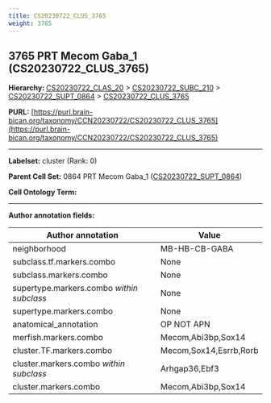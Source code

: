 ```yaml
---
title: CS20230722_CLUS_3765
weight: 3765
---
```

## 3765 PRT Mecom Gaba_1 (CS20230722_CLUS_3765)
<b>Hierarchy: </b>
[CS20230722_CLAS_20](../CS20230722_CLAS_20) >
[CS20230722_SUBC_210](../CS20230722_SUBC_210) >
[CS20230722_SUPT_0864](../CS20230722_SUPT_0864) >
[CS20230722_CLUS_3765](../CS20230722_CLUS_3765)

**PURL:** [https://purl.brain-bican.org/taxonomy/CCN20230722/CS20230722_CLUS_3765](https://purl.brain-bican.org/taxonomy/CCN20230722/CS20230722_CLUS_3765)

---


**Labelset:** cluster (Rank: 0)

**Parent Cell Set:** 0864 PRT Mecom Gaba_1 ([CS20230722_SUPT_0864](../CS20230722_SUPT_0864))



**Cell Ontology Term:** 

[MARKER GENES.]: #


---

[TRANSFERRED ANNOTATIONS.]: #


[AUTHOR ANNOTATION FIELDS.]: #


**Author annotation fields:**

| Author annotation | Value |
|-------------------|-------|
|neighborhood|MB-HB-CB-GABA|
|subclass.tf.markers.combo|None|
|subclass.markers.combo|None|
|supertype.markers.combo _within subclass_|None|
|supertype.markers.combo|None|
|anatomical_annotation|OP NOT APN|
|merfish.markers.combo|Mecom,Abi3bp,Sox14|
|cluster.TF.markers.combo|Mecom,Sox14,Esrrb,Rorb|
|cluster.markers.combo _within subclass_|Arhgap36,Ebf3|
|cluster.markers.combo|Mecom,Abi3bp,Sox14|

